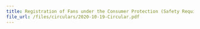 ```yaml
---
title: Registration of Fans under the Consumer Protection (Safety Requirements) Registration Scheme
file_url: /files/circulars/2020-10-19-Circular.pdf
---
```

